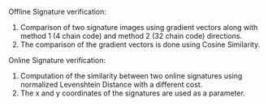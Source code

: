 Offline Signature verification: 
1) Comparison of two signature images using gradient vectors along with method 1 (4 chain code) and method 2 (32 chain code) directions. 
2) The comparison of the gradient vectors is done using Cosine Similarity.

Online Signature verification: 
1) Computation of the similarity between two online signatures using normalized Levenshtein Distance with a different cost. 
2) The x and y coordinates of the signatures are used as a parameter.
